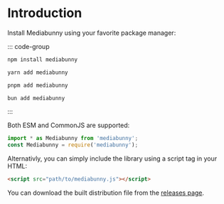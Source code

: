 # Introduction

Install Mediabunny using your favorite package manager:

::: code-group
```bash [npm]
npm install mediabunny
```
```bash [yarn]
yarn add mediabunny
```
```bash [pnpm]
pnpm add mediabunny
```
```bash [bun]
bun add mediabunny
```
:::

Both ESM and CommonJS are supported:
```ts
import * as Mediabunny from 'mediabunny';
const Mediabunny = require('mediabunny');
```

Alternativly, you can simply include the library using a script tag in your HTML:
```html
<script src="path/to/mediabunny.js"></script>
```

You can download the built distribution file from the [releases page](https://github.com/Vanilagy/mp4-muxer/releases).